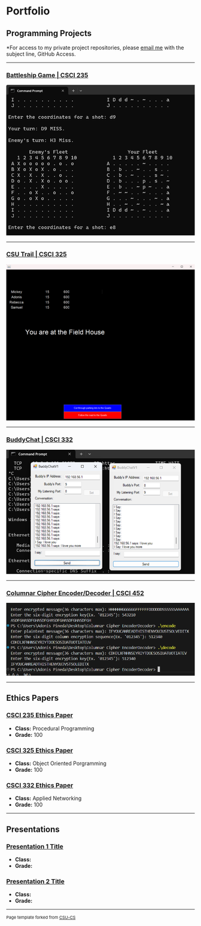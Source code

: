 Portfolio
=========

Programming Projects
--------------------

*For access to my private project repositories, please [email me](mailto:apineda@csustudent.net?subject=GitHub%20Access) with the subject line, GitHub Access.

---
### [Battleship Game | CSCI 235](project1)

![Project 1 Thumbnail Name](images/battleship_ss.png)

---
### [CSU Trail | CSCI 325](project2)

![Project 2 Thumbnail Name](images/csu_trail_ss.png)

---
### [BuddyChat | CSCI 332](project3)

![Project 3 Thumbnail Name](images/buddy_chat_ss.png)

---
### [Columnar Cipher Encoder/Decoder | CSCI 452](project4)

![Project 4 Thumbnail Name](images/columnar_cipher_ss.png)

---

Ethics Papers
-------------

### [CSCI 235 Ethics Paper](/pdf/CSCI_235.pdf)

-   **Class:** Procedural Programming  
-   **Grade:** 100

### [CSCI 325 Ethics Paper](/pdf/CSCI_325.pdf)

-   **Class:** Object Oriented Porgramming
-   **Grade:** 100

### [CSCI 332 Ethics Paper](/pdf/CSCI_332.pdf)

-   **Class:** Applied Networking
-   **Grade:** 100

---

Presentations
-------------

### [Presentation 1 Title](/pdf/sample_presentation.pdf)

- **Class:** 
- **Grade:**


### [Presentation 2 Title](/pdf/sample_presentation.pdf)

- **Class:** 
- **Grade:**

---

<p style="font-size:11px">Page template forked from <a href="https://github.com/csu-cs/csci-portfolio">CSU-CS</a></p>
<!-- Remove above link if you don't want to attributive -->
